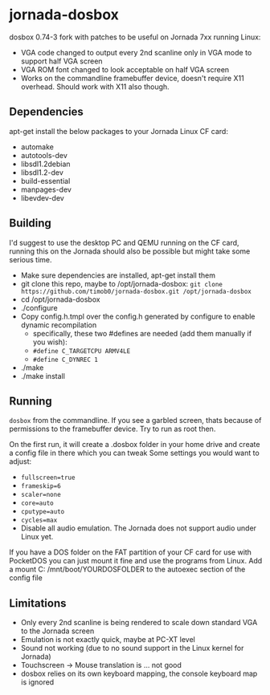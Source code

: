 # jornada-dosbox
dosbox 0.74-3 fork with patches to be useful on Jornada 7xx running Linux:
- VGA code changed to output every 2nd scanline only in VGA mode to support half VGA screen
- VGA ROM font changed to look acceptable on half VGA screen
- Works on the commandline framebuffer device, doesn't require X11 overhead. Should work with X11 also though.

## Dependencies
apt-get install the below packages to your Jornada Linux CF card:

- automake
- autotools-dev
- libsdl1.2debian 
- libsdl1.2-dev
- build-essential
- manpages-dev
- libevdev-dev
 
## Building
I'd suggest to use the desktop PC and QEMU running on the CF card, running this on the Jornada should also be possible but might take some serious time.

- Make sure dependencies are installed, apt-get install them
- git clone this repo, maybe to /opt/jornada-dosbox: `git clone https://github.com/timob0/jornada-dosbox.git /opt/jornada-dosbox`
- cd /opt/jornada-dosbox
- ./configure
- Copy config.h.tmpl over the config.h generated by configure to enable dynamic recompilation
  - specifically, these two #defines are needed (add them manually if you wish):
  - `#define C_TARGETCPU ARMV4LE`
  - `#define C_DYNREC 1`
- ./make
- ./make install

## Running
`dosbox` from the commandline. If you see a garbled screen, thats because of permissions to the framebuffer device. Try to run as root then.

On the first run, it will create a .dosbox folder in your home drive and create a config file in there which you can tweak
Some settings you would want to adjust:
- `fullscreen=true`
- `frameskip=6`
- `scaler=none`
- `core=auto`
- `cputype=auto`
- `cycles=max`
- Disable all audio emulation. The Jornada does not support audio under Linux yet.

If you have a DOS folder on the FAT partition of your CF card for use with PocketDOS you can just mount it fine and use the programs from Linux. Add a mount C: /mnt/boot/YOURDOSFOLDER to the autoexec section of the config file

## Limitations
- Only every 2nd scanline is being rendered to scale down standard VGA to the Jornada screen
- Emulation is not exactly quick, maybe at PC-XT level
- Sound not working (due to no sound support in the Linux kernel for Jornada)
- Touchscreen -> Mouse translation is ... not good
- dosbox relies on its own keyboard mapping, the console keyboard map is ignored
